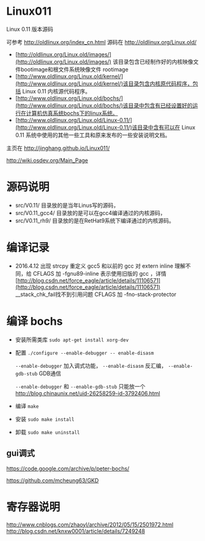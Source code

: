 Linux011
========

Linux 0.11 版本源码

可参考 http://oldlinux.org/index_cn.html
源码在 http://oldlinux.org/Linux.old/

- [http://oldlinux.org/Linux.old/images/](http://oldlinux.org/Linux.old/images/) 该目录包含已经制作好的内核映像文件bootimage和根文件系统映像文件 rootimage
- [http://www.oldlinux.org/Linux.old/kernel/](http://www.oldlinux.org/Linux.old/kernel/)该目录包含内核原代码程序，包括 Linux 0.11 内核源代码程序。
- [http://www.oldlinux.org/Linux.old/bochs/](http://www.oldlinux.org/Linux.old/bochs/)该目录中包含有已经设置好的运行在计算机仿真系统bochs下的linux系统。
- [http://www.oldlinux.org/Linux.old/Linux-0.11/](http://www.oldlinux.org/Linux.old/Linux-0.11/)该目录中含有可以在 Linux 0.11 系统中使用的其他一些工具和原来发布的一些安装说明文档。


主页在 http://jinghang.github.io/Linux011/

http://wiki.osdev.org/Main_Page

# 源码说明
- src/V0.11/ 目录放的是当年Linus写的源码，
- src/V0.11_gcc4/ 目录放的是可以在gcc4编译通过的内核源码，
- src/V0.11_rh9/ 目录放的是在RetHat9系统下编译通过的内核源码。

# 编译记录
- 2016.4.12
出现 strcpy 重定义 gcc5 和以前的 gcc 对 extern inline 理解不同，给 CFLAGS 加 -fgnu89-inline 表示使用旧版的 gcc ，详情[http://blog.csdn.net/force_eagle/article/details/11106571](http://blog.csdn.net/force_eagle/article/details/11106571)<br/>
__stack_chk_fail找不到引用问题 CFLAGS 加 -fno-stack-protector

# 编译 bochs
- 安装所需类库
	`sudo apt-get install xorg-dev`
- 配置
	`./configure --enable-debugger -- enable-disasm`

	`--enable-debugger`   加入调式功能，
	`--enable-disasm`     反汇编，
	`--enable-gdb-stub`    GDB通信

	`--enable-debugger` 和 `--enable-gdb-stub` 只能放一个 http://blog.chinaunix.net/uid-26258259-id-3792406.html

- 编译
	`make`

- 安装
	`sudo make install`

- 卸载
	`sudo make uninstall`


## gui调式
https://code.google.com/archive/p/peter-bochs/

https://github.com/mcheung63/GKD


# 寄存器说明
http://www.cnblogs.com/zhaoyl/archive/2012/05/15/2501972.html<br/>
http://blog.csdn.net/knxw0001/article/details/7249248

